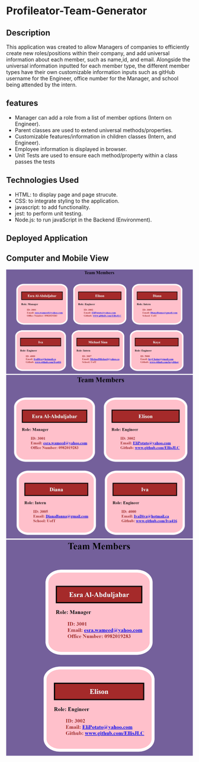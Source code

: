 # Profileator-Team-Generator

## Description
This application was created to allow Managers of companies to efficiently create new roles/positions within their company, and add universal information about each member, such as name,id, and email. Alongside the universal information inputted for each member type, the different member types have their own customizable information inputs such as gitHub username for the Engineer, office number for the Manager, and school being attended by the intern.
## features
- Manager can add a role from a list of member options (Intern on Engineer).
- Parent classes are used to extend universal methods/properties.
- Customizable features/information in children classes (Intern, and Engineer).
- Employee information is displayed in browser.
- Unit Tests are used to ensure each method/property within a class passes the tests
## Technologies Used
- HTML: to display page and page strucute.
- CSS: to integrate styling to the application.
- javascript: to add functionality.
- jest: to perform unit testing.
- Node.js: to run javaScript in the Backend (Environment).

## Deployed Application

## Computer and Mobile View
![Image of the application in full screen](assets/images/1.png "Final Look")
![Image of the application in smaller screen, cards flexing 2 cards per row](assets/images/2.png "Final Look")
![Image of the application in mobile view, cards flexing 1 card per row](assets/images/3.png "Final Look")